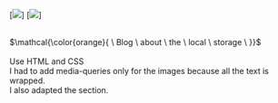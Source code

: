 [![](https://img.shields.io/badge/HTML-blue?style=for-the-badge)]
[![](https://img.shields.io/badge/CSS-yellow?style=for-the-badge)]<br>
<br>

$\mathcal{\color{orange}{ \ Blog \ about \ the \ local \ storage \ }}$<br>
<br>
Use HTML and CSS<br>
I had to add media-queries only for the images because all the text is wrapped.<br>
I also adapted the section.
